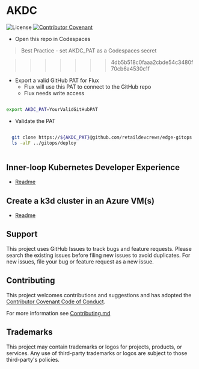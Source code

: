 # AKDC

![License](https://img.shields.io/badge/license-MIT-green.svg)
[![Contributor Covenant](https://img.shields.io/badge/Contributor%20Covenant-2.1-4baaaa.svg)](code_of_conduct.md)

- Open this repo in Codespaces

> Best Practice - set AKDC_PAT as a Codespaces secret

>>>>>>> 4db5b518c0faaa2cbde54c3480f70cb6a4530c1f
- Export a valid GitHub PAT for Flux
  - Flux will use this PAT to connect to the GitHub repo
  - Flux needs write access

```bash

export AKDC_PAT=YourValidGitHubPAT

```

- Validate the PAT

```bash

  git clone https://${AKDC_PAT}@github.com/retaildevcrews/edge-gitops ../gitops
  ls -alF ../gitops/deploy
  
```

## Inner-loop Kubernetes Developer Experience

- [Readme](./inner-loop/README.md)

## Create a k3d cluster in an Azure VM(s)

- [Readme](./azure-vms/README.md)

## Support

This project uses GitHub Issues to track bugs and feature requests. Please search the existing issues before filing new issues to avoid duplicates.  For new issues, file your bug or feature request as a new issue.

## Contributing

This project welcomes contributions and suggestions and has adopted the [Contributor Covenant Code of Conduct](https://www.contributor-covenant.org/version/2/1/code_of_conduct.html).

For more information see [Contributing.md](./.github/CONTRIBUTING.md)

## Trademarks

This project may contain trademarks or logos for projects, products, or services. Any use of third-party trademarks or logos are subject to those third-party's policies.
